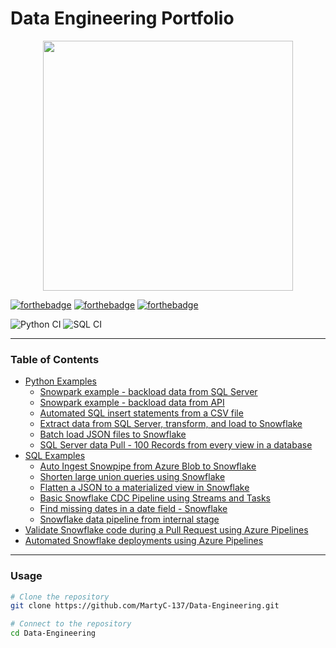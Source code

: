 # Data Engineering Portfolio

<div id="header" align="center">
    <img src="https://i.redd.it/w1m3or6z66j51.jpg" width="400"/>
</div>

[![forthebadge](https://forthebadge.com/images/badges/compatibility-pc-load-letter.svg)](https://forthebadge.com)
[![forthebadge](https://forthebadge.com/images/badges/kinda-sfw.svg)](https://forthebadge.com)
[![forthebadge](https://forthebadge.com/images/badges/approved-by-george-costanza.svg)](https://forthebadge.com)

![Python CI](https://github.com/MartyC-137/Data-Engineering/actions/workflows/ruff-ci.yml/badge.svg)
![SQL CI](https://github.com/MartyC-137/Data-Engineering/actions/workflows/sqlfluff-ci.yml/badge.svg)

---

### Table of Contents
* [Python Examples](https://github.com/MartyC-137/Data-Engineering/tree/main/Python)
    - [Snowpark example - backload data from SQL Server](https://github.com/MartyC-137/Data-Engineering/blob/main/Python/Snowpark_Example_Backload_Data.py)
    - [Snowpark example - backload data from API](https://github.com/MartyC-137/Data-Engineering/blob/main/Python/Snowpark_Backload_API_Data.py)
    - [Automated SQL insert statements from a CSV file](https://github.com/MartyC-137/Data-Engineering/blob/main/Python/Generate_SQL_Insert_Statements_From_CSV.py)
    - [Extract data from SQL Server, transform, and load to Snowflake](https://github.com/MartyC-137/Data-Engineering/blob/main/Python/Read_SQLServer_Write_Snowflake.py)
    - [Batch load JSON files to Snowflake](https://github.com/MartyC-137/Data-Engineering/blob/main/Python/LoadJSONToSnowflake.py)
    <!-- - [SQL Server development environment in Docker](https://github.com/MartyC-137/Data-Engineering/tree/main/Docker) -->
    - [SQL Server data Pull - 100 Records from every view in a database](https://github.com/MartyC-137/Data-Engineering/blob/main/Python/Pull_records_for_all_SQL_tables_in_db.py)
* [SQL Examples](https://github.com/MartyC-137/Data-Engineering/tree/main/SQL)
    - [Auto Ingest Snowpipe from Azure Blob to Snowflake](https://github.com/MartyC-137/Data-Engineering/blob/main/SQL/Snowflake_Azure_Blob_Auto_Ingest_Snowpipe.sql)
    - [Shorten large union queries using Snowflake](https://github.com/MartyC-137/Data-Engineering/blob/main/SQL/Snowflake_Shorten_Huge_Union_Queries.sql)
    - [Flatten a JSON to a materialized view in Snowflake](https://github.com/MartyC-137/Data-Engineering/blob/main/SQL/Flatten_JSON_Window_Function_Example.sql)
    - [Basic Snowflake CDC Pipeline using Streams and Tasks](https://github.com/MartyC-137/Data-Engineering/blob/main/SQL/Snowflake_Basic_CDC_Pipeline_Using_Streams_Tasks.sql)
    - [Find missing dates in a date field - Snowflake](https://github.com/MartyC-137/Data-Engineering/blob/main/SQL/Find_Missing_Dates.sql)
    - [Snowflake data pipeline from internal stage](https://github.com/MartyC-137/Data-Engineering/blob/main/SQL/Snowflake_Data_Pipeline_From_Internal_Stage.sql)
* [Validate Snowflake code during a Pull Request using Azure Pipelines](https://github.com/MartyC-137/Data-Engineering/blob/main/Snowflake_Testing_Pipeline.yml)
* [Automated Snowflake deployments using Azure Pipelines](https://github.com/MartyC-137/Data-Engineering/blob/main/Snowflake_Deployment_Pipeline.yml)


---

### Usage

```bash
# Clone the repository
git clone https://github.com/MartyC-137/Data-Engineering.git

# Connect to the repository
cd Data-Engineering
```

